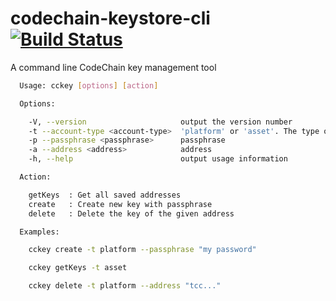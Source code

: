 codechain-keystore-cli [![Build Status](https://travis-ci.org/CodeChain-io/codechain-keystore-cli.svg?branch=master)](https://travis-ci.org/CodeChain-io/codechain-keystore-cli)
=========================

A command line CodeChain key management tool

```sh
  Usage: cckey [options] [action]

  Options:

    -V, --version                     output the version number
    -t --account-type <account-type>  'platform' or 'asset'. The type of the key
    -p --passphrase <passphrase>      passphrase
    -a --address <address>            address
    -h, --help                        output usage information

  Action:

    getKeys  : Get all saved addresses
    create   : Create new key with passphrase
    delete   : Delete the key of the given address

  Examples:

    cckey create -t platform --passphrase "my password"

    cckey getKeys -t asset

    cckey delete -t platform --address "tcc..."

```
